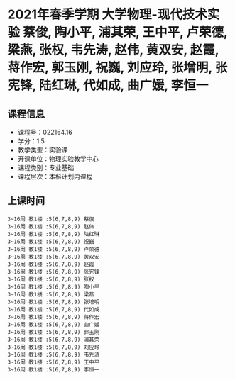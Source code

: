# 2021年春季学期 大学物理-现代技术实验 蔡俊, 陶小平, 浦其荣, 王中平, 卢荣德, 梁燕, 张权, 韦先涛, 赵伟, 黄双安, 赵霞, 蒋作宏, 郭玉刚, 祝巍, 刘应玲, 张增明, 张宪锋, 陆红琳, 代如成, 曲广媛, 李恒一






## 课程信息

- 课程号：022164.16
- 学分：1.5
- 教学类型：实验课
- 开课单位：物理实验教学中心
- 课程类别：专业基础
- 课程层次：本科计划内课程

## 上课时间

```
3~16周 教1楼 :5(6,7,8,9) 蔡俊
3~16周 教1楼 :5(6,7,8,9) 赵伟
3~16周 教1楼 :5(6,7,8,9) 陆红琳
3~16周 教1楼 :5(6,7,8,9) 祝巍
3~16周 教1楼 :5(6,7,8,9) 卢荣德
3~16周 教1楼 :5(6,7,8,9) 黄双安
3~16周 教1楼 :5(6,7,8,9) 赵霞
3~16周 教1楼 :5(6,7,8,9) 张宪锋
3~16周 教1楼 :5(6,7,8,9) 张权
3~16周 教1楼 :5(6,7,8,9) 陶小平
3~16周 教1楼 :5(6,7,8,9) 梁燕
3~16周 教1楼 :5(6,7,8,9) 张增明
3~16周 教1楼 :5(6,7,8,9) 代如成
3~16周 教1楼 :5(6,7,8,9) 蒋作宏
3~16周 教1楼 :5(6,7,8,9) 曲广媛
3~16周 教1楼 :5(6,7,8,9) 郭玉刚
3~16周 教1楼 :5(6,7,8,9) 浦其荣
3~16周 教1楼 :5(6,7,8,9) 刘应玲
3~16周 教1楼 :5(6,7,8,9) 韦先涛
3~16周 教1楼 :5(6,7,8,9) 王中平
3~16周 教1楼 :5(6,7,8,9) 李恒一
```

